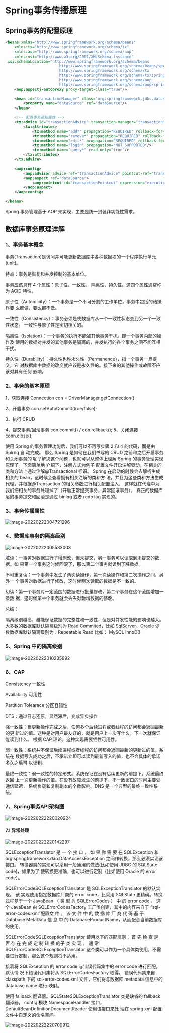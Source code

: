 # Spring事务传播原理

## Spring事务的配置原理

```xml
<beans xmlns="http://www.springframework.org/schema/beans"
	xmlns:tx="http://www.springframework.org/schema/tx"
	xmlns:aop="http://www.springframework.org/schema/aop"
	xmlns:xsi="http://www.w3.org/2001/XMLSchema-instance"
 xsi:schemaLocation="http://www.springframework.org/schema/beans 
						http://www.springframework.org/schema/beans/spring-beans-4.3.xsd
						http://www.springframework.org/schema/tx 
						http://www.springframework.org/schema/tx/spring-tx-4.3.xsd
						http://www.springframework.org/schema/aop 
						http://www.springframework.org/schema/aop/spring-aop-4.3.xsd">
	<aop:aspectj-autoproxy proxy-target-class="true"/>
	
	<bean id="transactionManager" class="org.springframework.jdbc.datasource.DataSourceTransactionManager">
		<property name="dataSource" ref="dataSource"/>
	</bean>

	<!-- 配置事务通知属性 -->
	<tx:advice id="transactionAdvice" transaction-manager="transactionManager">
		<tx:attributes>
			<tx:method name="add*" propagation="REQUIRED" rollback-for="Exception,RuntimeException,SQLException"/>
			<tx:method name="remove*" propagation="REQUIRED" rollback-for="Exception,RuntimeException,SQLException"/>
			<tx:method name="edit*" propagation="REQUIRED" rollback-for="Exception,RuntimeException,SQLException"/>
			<tx:method name="login" propagation="NOT_SUPPORTED"/>
			<tx:method name="query*" read-only="true"/>
		</tx:attributes>
	</tx:advice>

	<aop:config>
		<aop:advisor advice-ref="transactionAdvice" pointcut-ref="transactionPointcut"/>
        <aop:aspect ref="dataSource">
            <aop:pointcut id="transactionPointcut" expression="execution(public * com.gupaoedu..*.service..*Service.*(..))" />
        </aop:aspect>
    </aop:config>
	
</beans>
```

Spring 事务管理基于 AOP 来实现，主要是统一封装非功能性需求。

##  数据库事务原理详解

### 1、事务基本概念 

事务(Transaction)是访问并可能更新数据库中各种数据项的一个程序执行单元(unit)。 

特点：事务是恢复和并发控制的基本单位。

事务应该具有 4 个属性：原子性、一致性、 隔离性、持久性。这四个属性通常称为 ACID 特性。 

原子性（Automicity）：一个事务是一个不可分割的工作单位，事务中包括的诸操作要 么都做，要么都不做。 

一致性（Consistency）：事务必须是使数据库从一个一致性状态变到另一个一致性状态。 一致性与原子性是密切相关的。 

隔离性（Isolation）：一个事务的执行不能被其他事务干扰。即一个事务内部的操作及 使用的数据对并发的其他事务是隔离的，并发执行的各个事务之间不能互相干扰。 

 持久性（Durability）：持久性也称永久性（Permanence），指一个事务一旦提交，它 对数据库中数据的改变就应该是永久性的。接下来的其他操作或故障不应该对其有任何 影响。

### 2、事务的基本原理

1、获取连接 Connection con = DriverManager.getConnection() 

2、开启事务 con.setAutoCommit(true/false); 

3、执行 CRUD 

4、提交事务/回滚事务 con.commit() / con.rollback(); 5、关闭连接 conn.close();

使用 Spring 的事务管理功能后，我们可以不再写步骤 2 和 4 的代码，而是由 Spirng 自 动完成。 那么 Spring 是如何在我们书写的 CRUD 之前和之后开启事务和关闭事务的 呢？解决这个问题，也就可以从整体上理解 Spring 的事务管理实现原理了。下面简单地 介绍下，注解方式为例子 配置文件开启注解驱动，在相关的类和方法上通过注解@Transactional 标识。 Spring 在启动的时候会去解析生成相关的 bean，这时候会查看拥有相关注解的类和方 法，并且为这些类和方法生成代理，并根据@Transaction 的相关参数进行相关配置注入， 这样就在代理中为我们把相关的事务处理掉了（开启正常提交事务，异常回滚事务）。 真正的数据库层的事务提交和回滚是通过 binlog 或者 redo log 实现的。

### 3、事务传播属性

![image-20220222004721296](https://new-blog-1251602255.cos.ap-shanghai.myqcloud.com/img/image-20220222004721296.png)

### 4、数据库事务的隔离级别

![image-20220222005533003](https://new-blog-1251602255.cos.ap-shanghai.myqcloud.com/img/image-20220222005533003.png)

脏读：一事务对数据进行了增删改，但未提交，另一事务可以读取到未提交的数据。如 果第一个事务这时候回滚了，那么第二个事务就读到了脏数据。

不可重复读：一个事务中发生了两次读操作，第一次读操作和第二次操作之间，另外一 个事务对数据进行了修改，这时候两次读取的数据是不一致的。

 幻读：第一个事务对一定范围的数据进行批量修改，第二个事务在这个范围增加一条数 据，这时候第一个事务就会丢失对新增数据的修改。

总结：

隔离级别越高，越能保证数据的完整性和一致性，但是对并发性能的影响也越大。 大多数的数据库默认隔离级别为 Read Commited，比如 SqlServer、Oracle 少数数据库默认隔离级别为：Repeatable Read 比如： MySQL InnoDB

### 5、Spring 中的隔离级别

![image-20220222010235992](https://new-blog-1251602255.cos.ap-shanghai.myqcloud.com/img/image-20220222010235992.png)

### 6、CAP

Consistency 一致性

Availability 可用性

Partition Tolearace 分区容错性

DTS：通过日志还原，显然滞后，变成异步操作

强一致性：当更新操作完成之后，任何多个后续进程或者线程的访问都会返回最新的更 新过的值。这种是对用户最友好的，就是用户上一次写什么，下一次就保证能读到什么。 根据 CAP 理论，这种实现需要牺牲可用性。 

弱一致性：系统并不保证后续进程或者线程的访问都会返回最新的更新过的值。系统在 数据写入成功之后，不承诺立即可以读到最新写入的值，也不会具体的承诺多久之后可 以读到。 

最终一致性：弱一致性的特定形式。系统保证在没有后续更新的前提下，系统最终返回 上一次更新操作的值。在没有故障发生的前提下，不一致窗口的时间主要受通信延迟， 系统负载和复制副本的个数影响。DNS 是一个典型的最终一致性系统。

### 7、Spring事务API架构图

![image-20220222220020924](https://new-blog-1251602255.cos.ap-shanghai.myqcloud.com/img/image-20220222220020924.png)

#### 7.1 异常处理
![image-20220222220142297](https://new-blog-1251602255.cos.ap-shanghai.myqcloud.com/img/image-20220222220142297.png)

SQLExceptionTranslator 是 一 个 接 口 ， 如 果 你 需 要 在 SQLException 和 org.springframework.dao.DataAccessException 之间作转换，那么必须实现该接口。 转换器类的实现可以采用一般通用的做法(比如使用 JDBC 的 SQLState code)，如果为了 使转换更准确，也可以进行定制（比如使用 Oracle 的 error code）。

SQLErrorCodeSQLExceptionTranslator 是 SQLExceptionTranslator 的默认实现。 该 实现使用指定数据库厂商的 error code，比采用 SQLState 更精确。转换过程基于一个 JavaBean （ 类 型 为 SQLErrorCodes ） 中 的 error code 。 这 个 JavaBean 由 SQLErrorCodesFactory 工厂类创建，其中的内容来自于 “sql-error-codes.xml”配置文 件 。 该 文 件 中 的 数 据 库 厂 商 代 码 基 于 Database MetaData 信 息 中 的 DatabaseProductName，从而配合当前数据库的使用。

SQLErrorCodeSQLExceptionTranslator 使用以下的匹配规则： 首 先 检 查 是 否 存 在 完 成 定 制 转 换 的子 类 实 现 。 通 常 SQLErrorCodeSQLExceptionTranslator 这个类可以作为一个具体类使用，不需要进行定制，那么这个规则将不适用。

接着将 SQLException 的 error code 与错误代码集中的 error code 进行匹配。 默认情 况下错误代码集将从 SQLErrorCodesFactory 取得。 错误代码集来自 classpath 下的 sql-error-codes.xml 文件，它们将与数据库 metadata 信息中的 database name 进行 映射。

使用 fallback 翻译器。SQLStateSQLExceptionTranslator 类是缺省的 fallback 翻译器。 config 模块 NamespaceHandler 接口，DefaultBeanDefinitionDocumentReader 使用该接口来处 理在 spring xml 配置文件中自定义的命名空间。

![image-20220222220700912](https://new-blog-1251602255.cos.ap-shanghai.myqcloud.com/img/image-20220222220700912.png)

